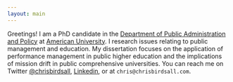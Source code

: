 ```yaml
---
layout: main
---
```


Greetings!  I am a PhD candidate in the [Department of Public Administration and Policy](http://www.american.edu/spa/dpap/) at [American University](http://www.american.edu). I research issues relating to public management and education. My dissertation focuses on the application of performance management in public higher education and the implications of mission drift in public comprehensive universities. You can reach me on Twitter [@chrisbirdsall](http://www.twitter.com/chrisbirdsall), [Linkedin](https://www.linkedin.com/in/cbirdsall), or at `chris@chrisbirdsall.com`.
